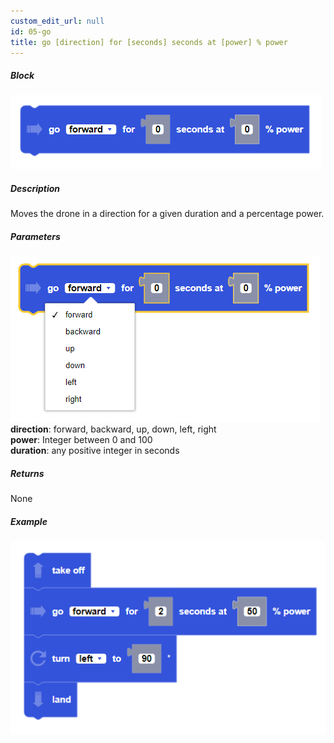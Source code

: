 ```yaml
---
custom_edit_url: null
id: 05-go
title: go [direction] for [seconds] seconds at [power] % power
---
```


##### Block

![go for seconds block image](go_for_seconds_at_power.PNG)

##### Description

Moves the drone in a direction for a given duration and a percentage power.

##### Parameters
![go for seconds block image](go_at_power_params.PNG)
**direction**: forward, backward, up, down, left, right <br /> 
**power**: Integer between 0 and 100 <br /> 
**duration**: any positive integer in seconds

##### Returns

None

##### Example

![go at power example](go_at_power_example.PNG)
